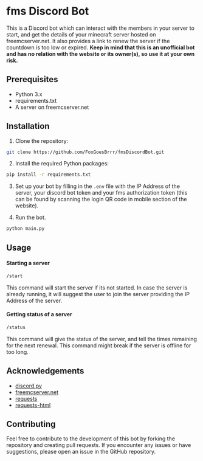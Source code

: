 
# fms Discord Bot

This is a Discord bot which can interact with the members in your server to start, and get the details of your minecraft server hosted on freemcserver.net. It also provides a link to renew the server if the countdown is too low or expired. **Keep in mind that this is an unofficial bot and has no relation with the website or its owner(s), so use it at your own risk.**




## Prerequisites

* Python 3.x
* requirements.txt
* A server on freemcserver.net
## Installation

1. Clone the repository:

```bash
git clone https://github.com/FoxGoesBrrr/fmsDiscordBot.git
```
2. Install the required Python packages:

```bash
pip install -r requirements.txt
```
3. Set up your bot by filling in the `.env` file with the IP Address of the server, your discord bot token and your fms authorization token (this can be found by scanning the login QR code in mobile section of the website).

4. Run the bot.
```bash
python main.py 
```
## Usage

#### Starting  a server ####
```bash
/start
```

This command will start the server if its not started. In case the server is already running, it will suggest the user to join the server providing the IP Address of the server.

#### Getting status of a server ####
````bash
/status
````

This command will give the status of the server, and tell the times remaining for the next renewal. This command might break if the server is offline for too long.
## Acknowledgements

 - [discord.py](https://discordpy.readthedocs.io/)
 - [freemcserver.net](https://freemcserver.net/)
 - [requests](https://requests.readthedocs.io/en/latest/)
 - [requests-html](https://requests.readthedocs.io/projects/requests-html/en/latest/)

## Contributing

Feel free to contribute to the development of this bot by forking the repository and creating pull requests. If you encounter any issues or have suggestions, please open an issue in the GitHub repository.
